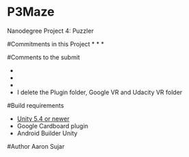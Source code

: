 # P3Maze
Nanodegree Project 4: Puzzler


#Commitments in this Project
* 
* 
* 


#Comments to the submit

* 
* 
* 
* I delete the Plugin folder, Google VR and Udacity VR folder



#Build requirements

* [Unity 5.4 or newer](https://unity3d.com/)
* Google Cardboard plugin
* Android Builder Unity 


#Author
Aaron Sujar